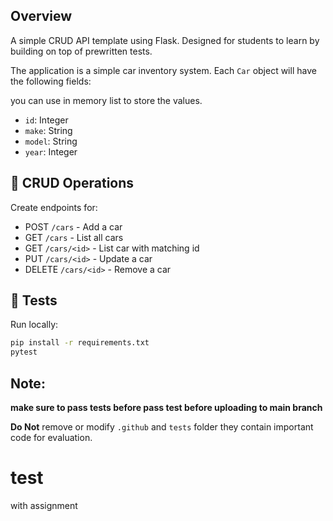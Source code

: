 ## Overview

A simple CRUD API template using Flask. Designed for students to learn by building on top of prewritten tests.

The application is a simple car inventory system.
Each `Car` object will have the following fields:

you can use in memory list to store the values.

- `id`: Integer
- `make`: String
- `model`: String
- `year`: Integer

## 🚗 CRUD Operations

Create endpoints for:

- POST `/cars` - Add a car
- GET `/cars` - List all cars
- GET `/cars/<id>` - List car with matching id
- PUT `/cars/<id>` - Update a car
- DELETE `/cars/<id>` - Remove a car

## 🧪 Tests

Run locally:

```bash
pip install -r requirements.txt
pytest
```

## Note:

**make sure to pass tests before pass test before uploading to main branch**

**Do Not** remove or modify `.github` and `tests` folder they contain important code for evaluation.

# test
with assignment